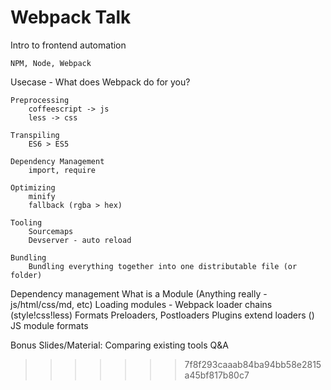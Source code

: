# Webpack Talk

Intro to frontend automation

    NPM, Node, Webpack

Usecase - What does Webpack do for you?

    Preprocessing
        coffeescript -> js
        less -> css

    Transpiling
        ES6 > ES5

    Dependency Management
        import, require

    Optimizing
        minify
        fallback (rgba > hex)

    Tooling
        Sourcemaps
        Devserver - auto reload

    Bundling
        Bundling everything together into one distributable file (or folder)

Dependency management
    What is a Module (Anything really - js/html/css/md, etc)
    Loading modules - Webpack loader chains (style!css!less)
        Formats
        Preloaders, Postloaders
    Plugins extend loaders ()
    JS module formats


Bonus Slides/Material:
    Comparing existing tools
    Q&A
>>>>>>> 7f8f293caaab84ba94bb58e2815a45bf817b80c7
